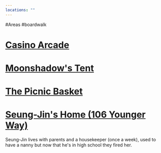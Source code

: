 ```yaml
---
locations: ""
---
```

#Areas #boardwalk
# [Casino Arcade](geo:36.96386664735039,-122.0200376808316)

# [Moonshadow's Tent](geo:36.96298495295261,-122.0217937231064)

# [The Picnic Basket](geo:36.96318472750872,-122.02315199381702)

# [Seung-Jin's Home (106 Younger Way)](geo:36.96542599342027,-122.02170681946883)
Seung-Jin lives with parents and a housekeeper (once a week), used to have a nanny but now that he's in high school they fired her.